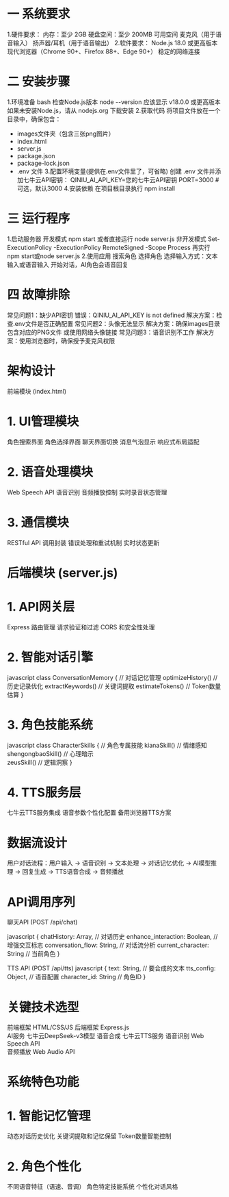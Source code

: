 # 一 系统要求
1.硬件要求：
内存：至少 2GB
硬盘空间：至少 200MB 可用空间
麦克风（用于语音输入）
扬声器/耳机（用于语音输出）
2.软件要求：
Node.js 18.0 或更高版本
现代浏览器（Chrome 90+、Firefox 88+、Edge 90+）
稳定的网络连接
# 二 安装步骤
1.环境准备
bash
检查Node.js版本
node --version
应该显示 v18.0.0 或更高版本
如果未安装Node.js，请从 nodejs.org 下载安装
2.获取代码
将项目文件放在一个目录中，确保包含：
- images文件夹（包含三张png图片）
- index.html
- server.js  
- package.json
- package-lock.json
- .env 文件
3.配置环境变量(提供在.env文件里了，可省略)
创建 .env 文件并添加七牛云API密钥：
QINIU_AI_API_KEY=您的七牛云API密钥
PORT=3000  # 可选，默认3000
4.安装依赖
在项目根目录执行
npm install
# 三 运行程序
1.启动服务器
开发模式
npm start
或者直接运行
node server.js
非开发模式
Set-ExecutionPolicy -ExecutionPolicy RemoteSigned -Scope Process
再实行 npm start或node server.js
2.使用应用
搜索角色
选择角色
选择输入方式：文本输入或语音输入
开始对话，AI角色会语音回复
# 四 故障排除
常见问题1：缺少API密钥
错误：QINIU_AI_API_KEY is not defined
解决方案：检查.env文件是否正确配置
常见问题2：头像无法显示
解决方案：确保images目录包含对应的PNG文件
或使用网络头像链接
常见问题3：语音识别不工作
解决方案：使用浏览器时，确保授予麦克风权限

# 架构设计
前端模块 (index.html)
# 1. UI管理模块
角色搜索界面
角色选择界面
聊天界面切换
消息气泡显示
响应式布局适配

# 2. 语音处理模块
Web Speech API 语音识别
音频播放控制
实时录音状态管理

# 3. 通信模块
RESTful API 调用封装
错误处理和重试机制
实时状态更新

# 后端模块 (server.js)
# 1. API网关层
Express 路由管理
请求验证和过滤
CORS 和安全性处理

# 2. 智能对话引擎
javascript
class ConversationMemory {
  // 对话记忆管理
  optimizeHistory()    // 历史记录优化
  extractKeywords()    // 关键词提取
  estimateTokens()     // Token数量估算
}

# 3. 角色技能系统
javascript
class CharacterSkills {
  // 角色专属技能
  kianaSkill()        // 情绪感知
  shengongbaoSkill()  // 心理暗示  
  zeusSkill()         // 逻辑洞察
}

# 4. TTS服务层
七牛云TTS服务集成
语音参数个性化配置
备用浏览器TTS方案

# 数据流设计
用户对话流程：用户输入 → 语音识别 → 文本处理 → 对话记忆优化 → AI模型推理 → 回复生成 → TTS语音合成 → 音频播放

# API调用序列
聊天API (POST /api/chat)

javascript
{
  chatHistory: Array,           // 对话历史
  enhance_interaction: Boolean, // 增强交互标志
  conversation_flow: String,    // 对话流分析
  current_character: String     // 当前角色
}

TTS API (POST /api/tts)
javascript
{
  text: String,                 // 要合成的文本
  tts_config: Object,           // 语音配置
  character_id: String          // 角色ID
}

# 关键技术选型
前端框架	HTML/CSS/JS	
后端框架	Express.js	
AI服务	   七牛云DeepSeek-v3模型	
语音合成    七牛云TTS服务
语音识别	Web Speech API	
音频播放	Web Audio API	

# 系统特色功能
# 1. 智能记忆管理
动态对话历史优化
关键词提取和记忆保留
Token数量智能控制

# 2. 角色个性化
不同语音特征（语速、音调）
角色特定技能系统
个性化对话风格
